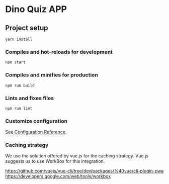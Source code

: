 # Dino Quiz APP

## Project setup

```
yarn install
```

### Compiles and hot-reloads for development

```
npm start
```

### Compiles and minifies for production

```
npm run build
```

### Lints and fixes files

```
npm run lint
```

### Customize configuration

See [Configuration Reference](https://cli.vuejs.org/config/).

### Caching strategy

We use the solution offered by vue.js for the caching strategy.
Vue.js suggests us to use WorkBox for this integration.

https://github.com/vuejs/vue-cli/tree/dev/packages/%40vue/cli-plugin-pwa  
https://developers.google.com/web/tools/workbox
